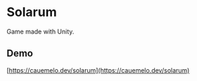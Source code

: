 # Solarum
Game made with Unity.

## Demo
[https://cauemelo.dev/solarum](https://cauemelo.dev/solarum)
